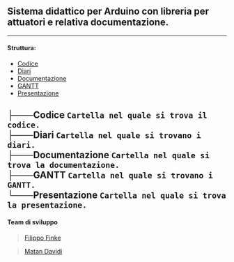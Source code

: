 ## Sistema didattico per Arduino con libreria per attuatori e relativa documentazione.
---
#### Struttura:
- [Codice](Codice)
- [Diari](Diari)
- [Documentazione](Documentazione)
- [GANTT](GANTT)
- [Presentazione](Presentazione)

├───Codice ```Cartella nel quale si trova il codice.```<br>
├───Diari ```Cartella nel quale si trovano i diari.```<br>
├───Documentazione ```Cartella nel quale si trova la documentazione.```<br>
├───GANTT ```Cartella nel quale si trovano i GANTT.```<br>
└───Presentazione ```Cartella nel quale si trova la presentazione.```<br>
---
#### Team di sviluppo
> [Filippo Finke](https://github.com/filippofinke)

> [Matan Davidi](https://github.com/matandavidi)
